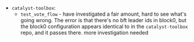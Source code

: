  - `catalyst-toolbox`:
   - `test_vote_flow` - have investigated a fair amount, hard to see what's going wrong. The error is that there's no bft leader ids in block0, but the block0 configuration appears identical to in the `catalyst-toolbox` repo, and it passes there. more investigation needed
